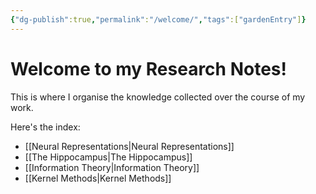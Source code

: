 ```yaml
---
{"dg-publish":true,"permalink":"/welcome/","tags":["gardenEntry"]}
---
```


# Welcome to my Research Notes!
This is where I organise the knowledge collected over the course of my work.

Here's the index:
- [[Neural Representations\|Neural Representations]]
- [[The Hippocampus\|The Hippocampus]]
- [[Information Theory\|Information Theory]]
- [[Kernel Methods\|Kernel Methods]]
